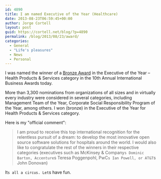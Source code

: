 ```yaml
---
id: 4890
title: I am named Executive of the Year (Healthcare)
date: 2013-08-23T06:59:45+00:00
author: Jorge Cortell
layout: post
guid: https://cortell.net/blog/?p=4890
permalink: /blog/2013/08/23/award/
categories:
  - General
  - "Life's pleasures"
  - News
  - Personal
---
```

I was named the winner of a <a title="https://www.kanteron.com/blog/entrepreneurship/2013/08/jorge-cortell-wins-executive-of-the-year-bronze-award-in-2013-international-business-awards/" href="https://www.kanteron.com/blog/entrepreneurship/2013/08/jorge-cortell-wins-executive-of-the-year-bronze-award-in-2013-international-business-awards/" target="_blank">Bronze Award</a> in the Executive of the Year – Health Products & Services category in the 10th Annual International Business Awards today.

More than 3,300 nominations from organizations of all sizes and in virtually every industry were considered in several categories, including Management Team of the Year, Corporate Social Responsibility Program of the Year, among others. I won (bronze) in the Executive of the Year for Health Products & Services category.

Here is my "official comment": 

> I am proud to receive this top international recognition for the relentless pursuit of a dream: to develop the most innovative open source software solutions for hospitals around the world. I would also like to congratulate the rest of the winners in their respective categories (executives such as McKinsey & Company`s Dominic Barton, Accenture`s Teresa Poggenpohl, PwC`s Ian Powell, or AT&T`s John Donovan)

It`s all a circus. Let`s have fun.